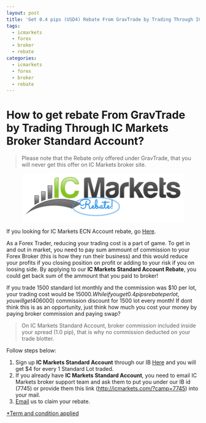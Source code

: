 ```yaml
---
layout: post
title: 'Get 0.4 pips (USD4) Rebate From GravTrade by Trading Through IC Markets Standard Account Now!'
tags:
  - icmarkets
  - forex
  - broker
  - rebate
categories:
  - icmarkets
  - forex
  - broker
  - rebate
---
```

# How to get rebate From GravTrade by Trading Through IC Markets Broker Standard Account?
> Please note that the Rebate only offered under GravTrade, that you will never get this offer on IC Markets broker site.

<div align="center">
<img alt="IC Markets Standard Account Rebate" src="/static/img/general-image/ic-markets-rebate.PNG" title="IC Markets Standard Account Rebate">
</div>

If you looking for IC Markets ECN Account rebate, go [Here](http://www.gravtrade.com/icmarkets/forex/broker/rebate/2016/10/04/icmarkets-broker-ecn-account-rebate.html "IC Markets ECN Account Rebate").

As a Forex Trader, reducing your trading cost is a part of game. To get in and out in market, you need to pay sum ammount of commission to your Forex Broker (this is how they run their business) and this would reduce your profits if you closing position on profit or adding to your risk if you on loosing side. By applying to our **IC Markets Standard Account Rebate**, you could get back sum of the ammount that you paid to broker! 

If you trade 1500 standard lot monthly and the commission was $10 per lot, your trading cost would be $15000. While if you get 0.4 pips rebate per lot, you will get 40% ($6000) commission discount for 1500 lot every month! If dont think this is as an opportunity, just think how much you cost your money by paying broker commission and paying swap?

> On IC Markets Standard Account, broker commission included inside your spread (1.0 pip), that is why no commission deducted on your trade blotter.

Follow steps below:

1. Sign up **IC Markets Standard Account** through our IB [Here](http://icmarkets.com/?camp=7745 "Here") and you will get $4 for every 1 Standard Lot traded.
2. If you already have **IC Markets Standard Account**, you need to email IC Markets broker support team and ask them to put you under our IB id (7745) or provide them this link (http://icmarkets.com/?camp=7745) into your mail.
3. [Email](http://www.gravtrade.com/contact "Email") us to claim your rebate.

[*Term and condition applied](http://www.gravtrade.com/term-and-condition/ "Term and condition applied")
